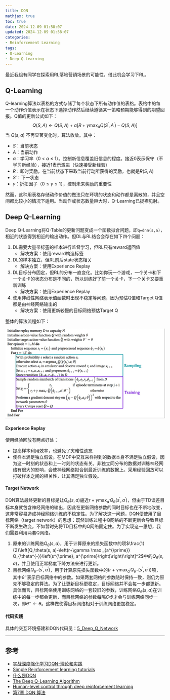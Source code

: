 ```yaml
---
title: DQN
mathjax: true
toc: true
date: 2024-12-09 01:58:07
updated: 2024-12-09 01:58:07
categories:
- Reinforcement Learning
tags:
- Q-Learning
- Deep Q-Learning
---
```

最近我组有同学在探索用RL落地营销场景的可能性，借此机会学习下RL。

<!--more-->

## Q-Learning
Q-learning算法以表格的方式存储了每个状态下所有动作值的表格。表格中的每一个动作价值表示在状态下选择动作然后继续遵循某一策略预期能够得到的期望回报。Q值的更新公式如下：
$$
Q(S, A) \leftarrow Q(S, A)+\alpha\left[R+\gamma \max _a Q\left(S^{\prime}, A^{\prime}\right)-Q(S, A)\right]
$$
当 $Q(s,a)$ 不再显著变化时，算法收敛。其中：
- $S$：当前状态
- $A$：当前动作
- $\alpha$：学习率​​（0 < $\alpha$ ≤ 1）。控制新信息覆盖旧信息的程度。接近0表示保守（不学习新经验），接近1表示激进（快速接受新经验）
- $R$：即时奖励，在当前状态下采取当前行动所获得的奖励，也就是$R(S,A)$
- $S'$：下一状态
- $\gamma$：折扣因子（$0 \leq \gamma \leq 1$），控制未来奖励的重要性


然而，这种用表格存储动作价值的做法只在环境的状态和动作都是离散的，并且空间都比较小的情况下适用。当动作或状态数量巨大时，Q-Learning已捉襟见肘。


## Deep Q-Learning
Deep Q-Learning将Q-Table的更新问题变成一个函数拟合问题，即`q=dnn(s,a)`，相近的状态得到相近的输出动作。但DL与RL结合会存在如下四个问题：
1. DL需要大量带标签的样本进行监督学习，但RL只有reward返回值
   - 解决方案：使用reward构造标签
2. DL的样本独立，但RL前后state状态相关
   - 解决方案：使用Experience Replay
3. DL目标分布固定，但RL的分布一直变化。比如你玩一个游戏，一个关卡和下一个关卡的状态分布是不同的，所以训练好了前一个关卡，下一个关卡又要重新训练
   - 解决方案：使用Experience Replay
4. 使用非线性网络表示值函数时出现不稳定等问题，因为预估Q值和Target Q值都是由神经网络输出的
   - 解决方案：使用更新较慢的目标网络预估Target Q

整体的算法流程如下：

![DQN](https://github.com/TransformersWsz/picx-images-hosting/raw/master/dqn.175fokezb5.webp)

#### Experience Replay
使用经验回放有两点好处：
- 提高样本利用效率，也避免了灾难性遗忘
- 使样本满足独立假设。在MDP中交互采样得到的数据本身不满足独立假设，因为这一时刻的状态和上一时刻的状态有关。非独立同分布的数据对训练神经网络有很大的影响，会使神经网络拟合到最近训练的数据上。采用经验回放可以打破样本之间的相关性，让其满足独立假设。

#### Target Network
DQN算法最终更新的目标是让$Q_\theta(s,a)$逼近$r+\gamma \max _{a^{\prime}} Q_\theta\left(s^{\prime}, a^{\prime}\right)$，但由于TD误差目标本身就包含神经网络的输出，因此在更新网络参数的同时目标也在不断地改变，这非常容易造成神经网络训练的不稳定性。为了解决这一问题，DQN便使用了目标网络（target network）的思想：既然训练过程中Q网络的不断更新会导致目标不断发生改变，不如暂时先将TD目标中的Q网络固定住。为了实现这一思想，我们需要利用两套Q网络。

1. 原来的训练网络$Q_\theta(s,a)$，用于计算原来的损失函数中的项$\frac{1}{2}\left[Q_\theta(s, a)-\left(r+\gamma \max _{a^{\prime}} Q_{\theta^{-}}\left(s^{\prime}, a^{\prime}\right)\right)\right]^2$中的$Q_\theta(s,a)$，并且使用正常梯度下降方法来进行更新。
2. 目标网络$Q_{\theta^{-}}\left(s^{\prime}, a^{\prime}\right)$，用于计算原先损失函数中的$(r+\gamma \max _{a^{\prime}} Q_{\theta^{-}}\left(s^{\prime}, a^{\prime}\right))$项，其中$\theta^{-}$表示目标网络中的参数。如果两套网络的参数随时保持一致，则仍为原先不够稳定的算法。为了让更新目标更稳定，目标网络并不会每一步都更新。具体而言，目标网络使用训练网络的一套较旧的参数，训练网络$Q_\theta(s,a)$在训练中的每一步都会更新，而目标网络的参数每隔$C$步才会与训练网络同步一次，即$\theta^{-} \leftarrow \theta$。这样做使得目标网络相对于训练网络更加稳定。

#### 代码实践
具体的交互环境搭建和DQN代码见：[5_Deep_Q_Network](https://github.com/MorvanZhou/Reinforcement-learning-with-tensorflow/blob/master/contents/5_Deep_Q_Network/RL_brain.py)

___

## 参考
- [实战深度强化学习DQN-理论和实践](https://cloud.tencent.com/developer/article/1092239)
- [Simple Reinforcement learning tutorials](https://github.com/MorvanZhou/Reinforcement-learning-with-tensorflow)
- [什么是DQN](https://mofanpy.com/tutorials/machine-learning/reinforcement-learning/intro-DQN)
- [The Deep Q-Learning Algorithm](https://huggingface.co/learn/deep-rl-course/unit3/deep-q-algorithm)
- [Human-level control through deep reinforcement learning](https://storage.googleapis.com/deepmind-media/dqn/DQNNaturePaper.pdf)
- [第7章 DQN 算法](https://hrl.boyuai.com/chapter/2/dqn%E7%AE%97%E6%B3%95)
